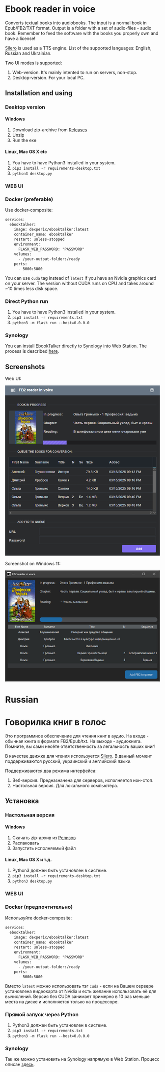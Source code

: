 Ebook reader in voice
=====================

Converts textual books into audiobooks. The input is a normal book in Epub/FB2/TXT format. Output is a folder with a set of audio-files - audio book. Remember to feed the software with the books you properly own and have a license!

[Silero](https://github.com/snakers4/silero-models) is used as a TTS engine. List of the supported languages: English, Russian and Ukrainian.

Two UI modes is supported:

1. Web-version. It's mainly intented to run on servers, non-stop.
2. Desktop-version. For your local PC.


## Installation and using


### Desktop version

#### Windows

1. Download zip-archive from [Releases](https://github.com/DeXP/EbookTalker/releases/latest)
2. Unzip
3. Run the exe

#### Linux, Mac OS X etc

1. You have to have Python3 installed in your system.
2. `pip3 install -r requirements-desktop.txt`
3. `python3 desktop.py`


### WEB UI

### Docker (preferable)

Use docker-composite:

```
services:
  ebooktalker:
    image: dexperix/ebooktalker:latest
    container_name: ebooktalker
    restart: unless-stopped
    environment:
      FLASK_WEB_PASSWORD: "PASSWORD"
    volumes:
      - /your-output-folder:/ready
    ports:
      - 5000:5000
```

You can use `cuda` tag instead of `latest` if you have an Nvidia graphics card on your server. The version without CUDA runs on CPU and takes around ~10 times less disk space.


### Direct Python run

1. You have to have Python3 installed in your system.
2. `pip3 install -r requirements.txt`
3. `python3 -m flask run --host=0.0.0.0`

### Synology

You can install EbookTalker directly to Synology into Web Station. The process is described [here](https://medium.com/@rizqinur2010/deploying-python-flask-in-synology-dsm-7-without-docker-d99f1603bc87).


## Screenshots

Web UI:

![Web screenshot](info/screenshot-en.png)

Screenshot on Windows 11:

![Win64 screenshot](info/screenshot-win64-en.png)



# Russian

Говорилка книг в голос
=====================

Это программное обеспечение для чтения книг в аудио. На входе - обычная книга в формате FB2/Epub/txt. На выходе - аудиокнига. Помните, вы сами несёте ответственность за легальность ваших книг!

В качестве движка для чтения используется [Silero](https://github.com/snakers4/silero-models). В данный момент поддерживаются русский, украинский и английский языки.

Поддерживаются два режима интерфейса:

1. Веб-версия. Предназначена для серверов, исполняется нон-стоп.
2. Настольная версия. Для локального компьютера.




## Установка


### Настольная версия

#### Windows

1. Скачать zip-архив из [Релизов](https://github.com/DeXP/EbookTalker/releases/latest)
2. Распаковать
3. Запустить исполняемый файл

#### Linux, Mac OS X и т.д.

1. Python3 должен быть установлен в системе.
2. `pip3 install -r requirements-desktop.txt`
3. `python3 desktop.py`


### WEB UI

### Docker (предпочтительно)

Используйте docker-composite:

```
services:
  ebooktalker:
    image: dexperix/ebooktalker:latest
    container_name: ebooktalker
    restart: unless-stopped
    environment:
      FLASK_WEB_PASSWORD: "PASSWORD"
    volumes:
      - /your-output-folder:/ready
    ports:
      - 5000:5000
```

Вместо `latest` можно использовать тэг `cuda` - если на Вашем сервере установлена видеокарта от Nvidia и есть желание использовать её для вычислений. Версия без CUDA занимает примерно в 10 раз меньше места на диске и исполняется только на процессоре.


### Прямой запуск через Python

1. Python3 должен быть установлен в системе.
2. `pip3 install -r requirements.txt`
3. `python3 -m flask run --host=0.0.0.0`

### Synology

Так же можно установить на Synology напрямую в Web Station. Процесс описан [здесь](https://medium.com/@rizqinur2010/deploying-python-flask-in-synology-dsm-7-without-docker-d99f1603bc87).
